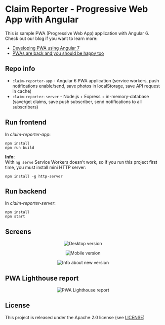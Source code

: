 # Claim Reporter - Progressive Web App with Angular

This is sample PWA (Progressive Web App) application with Angular 6. \
Check out our blog if you want to learn more:
- [Developing PWA using Angular 7](https://altkomsoftware.pl/en/blog/developing-pwa-using-angular-7/)
- [PWAs are back and you should be happy too](https://altkomsoftware.pl/blog/pwas-back/)

## Repo info
* ```claim-reporter-app``` - Angular 6 PWA application (service workers, push notifications enable/send, save photos in localStorage, save API request in cache)
* ```claim-reporter-server``` - Node.js + Express + in-memory-database (save/get claims, save push subscriber, send notifications to all subscribers)

## Run frontend 
In _claim-reporter-app_:
```
npm install
npm run build
```
**Info:** \
With `ng serve` Service Workers doesn't work, so if you run this project first time, you must install mini HTTP server:
```
npm install -g http-server
```

## Run backend 
In _claim-reporter-server_:
```
npm install
npm start
```

## Screens
<p align="center">
    <img alt="Desktop version" src="https://raw.githubusercontent.com/asc-lab/claim-reporter/master/images/desktop_version.png" />
</p>
<p align="center">
    <img alt="Mobile version" src="https://raw.githubusercontent.com/asc-lab/claim-reporter/master/images/mobile_version.png" />
</p>
<p align="center">
    <img alt="Info about new version" src="https://raw.githubusercontent.com/asc-lab/claim-reporter/master/images/new_version.gif" />
</p>

## PWA Lighthouse report
<p align="center">
    <img alt="PWA Lighthouse report" src="https://raw.githubusercontent.com/asc-lab/claim-reporter/master/images/lighthouse_report.png" />
</p>


## License
This project is released under the Apache 2.0 license (see [LICENSE](LICENSE))
